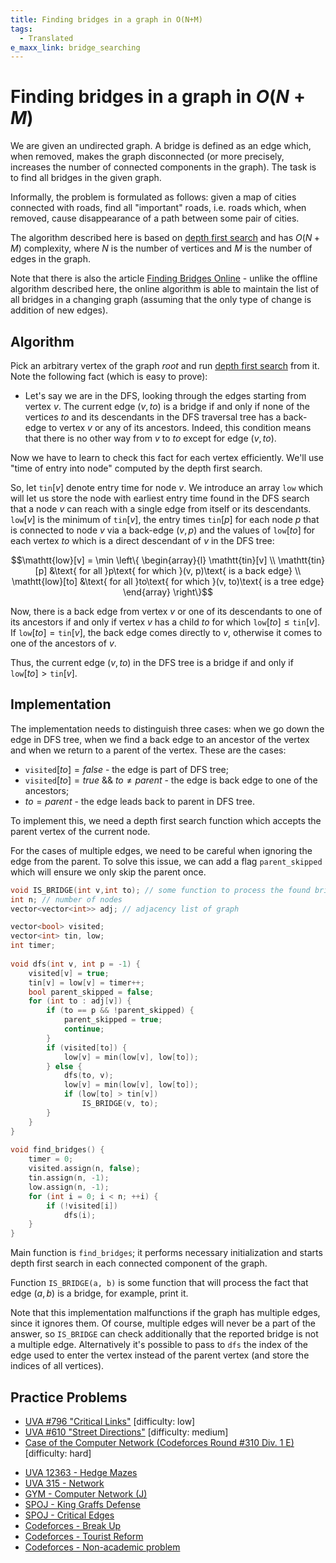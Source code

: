 ```yaml
---
title: Finding bridges in a graph in O(N+M)
tags:
  - Translated
e_maxx_link: bridge_searching
---
```

# Finding bridges in a graph in $O(N+M)$

We are given an undirected graph. A bridge is defined as an edge which, when removed, makes the graph disconnected (or more precisely, increases the number of connected components in the graph). The task is to find all bridges in the given graph.

Informally, the problem is formulated as follows: given a map of cities connected with roads, find all "important" roads, i.e. roads which, when removed, cause disappearance of a path between some pair of cities.

The algorithm described here is based on [depth first search](depth-first-search.md) and has $O(N+M)$ complexity, where $N$ is the number of vertices and $M$ is the number of edges in the graph.

Note that there is also the article [Finding Bridges Online](bridge-searching-online.md) - unlike the offline algorithm described here, the online algorithm is able to maintain the list of all bridges in a changing graph (assuming that the only type of change is addition of new edges).

## Algorithm

Pick an arbitrary vertex of the graph $root$ and run [depth first search](depth-first-search.md) from it. Note the following fact (which is easy to prove):

- Let's say we are in the DFS, looking through the edges starting from vertex $v$. The current edge $(v, to)$ is a bridge if and only if none of the vertices $to$ and its descendants in the DFS traversal tree has a back-edge to vertex $v$ or any of its ancestors. Indeed, this condition means that there is no other way from $v$ to $to$ except for edge $(v, to)$.

Now we have to learn to check this fact for each vertex efficiently. We'll use "time of entry into node" computed by the depth first search.

So, let $\mathtt{tin}[v]$ denote entry time for node $v$. We introduce an array $\mathtt{low}$ which will let us store the node with earliest entry time found in the DFS search that a node $v$ can reach with a single edge from itself or its descendants. $\mathtt{low}[v]$ is the minimum of $\mathtt{tin}[v]$, the entry times $\mathtt{tin}[p]$ for each node $p$ that is connected to node $v$ via a back-edge $(v, p)$ and the values of $\mathtt{low}[to]$ for each vertex $to$ which is a direct descendant of $v$ in the DFS tree:

$$\mathtt{low}[v] = \min \left\{ 
    \begin{array}{l}
    \mathtt{tin}[v] \\ 
    \mathtt{tin}[p]  &\text{ for all }p\text{ for which }(v, p)\text{ is a back edge} \\ 
    \mathtt{low}[to] &\text{ for all }to\text{ for which }(v, to)\text{ is a tree edge}
    \end{array}
\right\}$$

Now, there is a back edge from vertex $v$ or one of its descendants to one of its ancestors if and only if vertex $v$ has a child $to$ for which $\mathtt{low}[to] \leq \mathtt{tin}[v]$. If $\mathtt{low}[to] = \mathtt{tin}[v]$, the back edge comes directly to $v$, otherwise it comes to one of the ancestors of $v$.

Thus, the current edge $(v, to)$ in the DFS tree is a bridge if and only if $\mathtt{low}[to] > \mathtt{tin}[v]$.

## Implementation

The implementation needs to distinguish three cases: when we go down the edge in DFS tree, when we find a back edge to an ancestor of the vertex and when we return to a parent of the vertex. These are the cases:

- $\mathtt{visited}[to] = false$ - the edge is part of DFS tree;
- $\mathtt{visited}[to] = true$ && $to \neq parent$ - the edge is back edge to one of the ancestors;
- $to = parent$ - the edge leads back to parent in DFS tree.

To implement this, we need a depth first search function which accepts the parent vertex of the current node.

For the cases of multiple edges, we need to be careful when ignoring the edge from the parent. To solve this issue, we can add a flag `parent_skipped` which will ensure we only skip the parent once.

```{.cpp file=bridge_searching_offline}
void IS_BRIDGE(int v,int to); // some function to process the found bridge
int n; // number of nodes
vector<vector<int>> adj; // adjacency list of graph

vector<bool> visited;
vector<int> tin, low;
int timer;
 
void dfs(int v, int p = -1) {
    visited[v] = true;
    tin[v] = low[v] = timer++;
    bool parent_skipped = false;
    for (int to : adj[v]) {
        if (to == p && !parent_skipped) {
            parent_skipped = true;
            continue;
        }
        if (visited[to]) {
            low[v] = min(low[v], low[to]);
        } else {
            dfs(to, v);
            low[v] = min(low[v], low[to]);
            if (low[to] > tin[v])
                IS_BRIDGE(v, to);
        }
    }
}
 
void find_bridges() {
    timer = 0;
    visited.assign(n, false);
    tin.assign(n, -1);
    low.assign(n, -1);
    for (int i = 0; i < n; ++i) {
        if (!visited[i])
            dfs(i);
    }
}
```

Main function is `find_bridges`; it performs necessary initialization and starts depth first search in each connected component of the graph.

Function `IS_BRIDGE(a, b)` is some function that will process the fact that edge $(a, b)$ is a bridge, for example, print it.

Note that this implementation malfunctions if the graph has multiple edges, since it ignores them. Of course, multiple edges will never be a part of the answer, so `IS_BRIDGE` can check additionally that the reported bridge is not a multiple edge. Alternatively it's possible to pass to `dfs` the index of the edge used to enter the vertex instead of the parent vertex (and store the indices of all vertices).

## Practice Problems

- [UVA #796 "Critical Links"](http://uva.onlinejudge.org/index.php?option=com_onlinejudge&Itemid=8&page=show_problem&problem=737) [difficulty: low]
- [UVA #610 "Street Directions"](http://uva.onlinejudge.org/index.php?option=onlinejudge&page=show_problem&problem=551) [difficulty: medium]
- [Case of the Computer Network (Codeforces Round #310 Div. 1 E)](http://codeforces.com/problemset/problem/555/E) [difficulty: hard]
* [UVA 12363 - Hedge Mazes](https://uva.onlinejudge.org/index.php?option=onlinejudge&page=show_problem&problem=3785)
* [UVA 315 - Network](https://uva.onlinejudge.org/index.php?option=com_onlinejudge&Itemid=8&page=show_problem&problem=251)
* [GYM - Computer Network (J)](http://codeforces.com/gym/100114)
* [SPOJ - King Graffs Defense](http://www.spoj.com/problems/GRAFFDEF/)
* [SPOJ - Critical Edges](http://www.spoj.com/problems/EC_P/)
* [Codeforces - Break Up](http://codeforces.com/contest/700/problem/C)
* [Codeforces - Tourist Reform](http://codeforces.com/contest/732/problem/F)
* [Codeforces - Non-academic problem](https://codeforces.com/contest/1986/problem/F)
